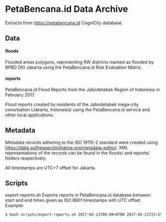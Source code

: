 PetaBencana.id Data Archive
===========================

Extracts from https://petabencana.id CogniCity database.

## Data
#### floods
Flooded areas polygons, representing RW districts marked as flooded by BPBD DKI Jakarta using the PetaBencana.id Risk Evaluation Matrix.

#### reports
PetaBencana.id Flood Reports from the Jabodetabek Region of Indonesia in February 2017.

Flood reports created by residents of the Jabodetabek mega-city conurbation (Jakarta, Indonesia) using the PetaBencana.id service and other local applications.


## Metadata
Metadata records adhering to the ISO 19115-2 standard were created using https://data.gulfresearchinitiative.org/metadata-editor/. XML representations of the records can be found in the floods/ and reports/ folders respectively.

All timestamps are UTC+7 offset for Jakarta.

## Scripts
export-reports.sh
Exports reports in PetaBencana.id database between start and end times given as ISO 8601 timestamps with UTC offset. Example:
```sh
$ bash scripts/export-reports.sh 2017-02-21T00:00+0700 2017-02-21T23:59+0700 > 2017/floods/reports/petabencana.id_jbd_reports_2017-02-21.geojson
```
